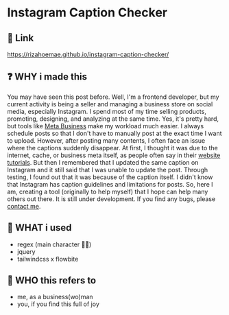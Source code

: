 # Instagram Caption Checker

## 🔗 Link
https://rizahoemae.github.io/instagram-caption-checker/

## ❓ WHY i made this
You may have seen this post before. Well, I'm a frontend developer, but my current activity is being a seller and managing a business store on social media, especially Instagram. I spend most of my time selling products, promoting, designing, and analyzing at the same time. Yes, it's pretty hard, but tools like [Meta Business](https://business.facebook.com/) make my workload much easier. I always schedule posts so that I don't have to manually post at the exact time I want to upload. However, after posting many contents, I often face an issue where the captions suddenly disappear. At first, I thought it was due to the internet, cache, or business meta itself, as people often say in their [website tutorials](https://www.google.com/search?q=caption+disappear+on+instagram&oq=caption+disappear+on+instagram+&aqs=chrome..69i57j0i22i30j0i390i650.5069j0j1&sourceid=chrome&ie=UTF-8). But then I remembered that I updated the same caption on Instagram and it still said that I was unable to update the post. Through testing, I found out that it was because of the caption itself. I didn't know that Instagram has caption guidelines and limitations for posts. So, here I am, creating a tool (originally to help myself) that I hope can help many others out there. It is still under development. If you find any bugs, please [contact me](https://www.instagram.com/daripadadikepala/).

## 🤫 WHAT i used 
- regex (main character 🤘😎)
- jquery 
- tailwindcss x flowbite

## 🤭 WHO this refers to
- me, as a business(wo)man
- you, if you find this full of joy

